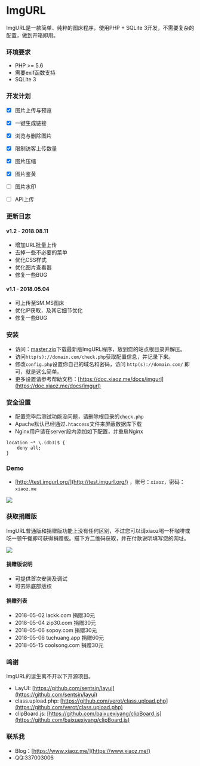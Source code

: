 # ImgURL
ImgURL是一款简单、纯粹的图床程序，使用PHP + SQLite 3开发，不需要复杂的配置，做到开箱即用。

### 环境要求
* PHP >= 5.6
* 需要exif函数支持
* SQLite 3

### 开发计划
- [x] 图片上传与预览
- [x] 一键生成链接
- [x] 浏览与删除图片
- [x] 限制访客上传数量
- [x] 图片压缩
- [x] 图片鉴黄
- [ ] 图片水印
- [ ] API上传


### 更新日志
#### v1.2 - 2018.08.11
* 增加URL批量上传
* 去掉一些不必要的菜单
* 优化CSS样式
* 优化图片查看器
* 修复一些BUG


#### v1.1 - 2018.05.04
* 可上传至SM.MS图床
* 优化IP获取，及其它细节优化
* 修复一些BUG

### 安装
* 访问：<a href = "https://github.com/helloxz/imgurl/archive/master.zip" target = "_blank" rel = "nofollow">master.zip</a>下载最新版ImgURL程序，放到您的站点根目录并解压。
* 访问`http(s)://domain.com/check.php`获取配置信息，并记录下来。
* 修改`config.php`设置你自己的域名和密码，访问 `http(s)://domain.com/` 即可，就是这么简单。
* 更多设置请参考帮助文档：[https://doc.xiaoz.me/docs/imgurl](https://doc.xiaoz.me/docs/imgurl)


### 安全设置
* 配置完毕后测试功能没问题，请删除根目录的`check.php`
* Apache默认已经通过`.htaccess`文件来屏蔽数据库下载
* Nginx用户请在server段内添加如下配置，并重启Nginx
```
location ~* \.(db3)$ {  
    deny all;  
} 
```

### Demo
* [http://test.imgurl.org/](http://test.imgurl.org/) ，账号：`xiaoz`，密码：`xiaoz.me`

![](https://imgurl.org/upload/1804/3ccc55eeb47965c3.png)

### 获取捐赠版
ImgURL普通版和捐赠版功能上没有任何区别，不过您可以请xiaoz喝一杯咖啡或吃一顿午餐即可获得捐赠版。描下方二维码获取，并在付款说明填写您的网址。

![](https://imgurl.org/upload/1712/cb349aa4a1b95997.png)

#### 捐赠版说明
* 可提供首次安装及调试
* 可去除底部版权

#### 捐赠列表
* 2018-05-02 lackk.com 捐赠30元
* 2018-05-04 zip30.com 捐赠30元
* 2018-05-06 sopoy.com 捐赠30元
* 2018-05-06 tuchuang.app 捐赠60元
* 2018-05-15 coolsong.com 捐赠30元

### 鸣谢
ImgURL的诞生离不开以下开源项目。

* LayUI: [https://github.com/sentsin/layui](https://github.com/sentsin/layui)
* class.upload.php: [https://github.com/verot/class.upload.php](https://github.com/verot/class.upload.php)
* clipBoard.js: [https://github.com/baixuexiyang/clipBoard.js](https://github.com/baixuexiyang/clipBoard.js)

### 联系我
* Blog：[https://www.xiaoz.me/](https://www.xiaoz.me/)
* QQ:337003006
